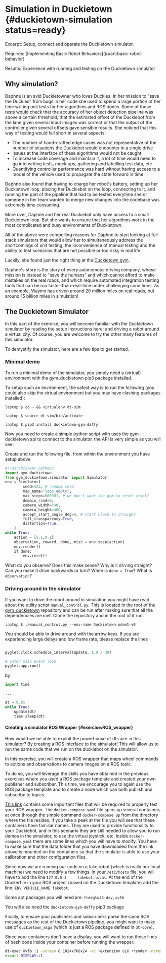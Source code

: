 # Simulation in Duckietown {#duckietown-simulation status=ready}

Excerpt: Setup, connect and operate the Duckietown simulator.

<div class='requirements' markdown='1'>
  Requires: [Implementing Basic Robot Behaviors](#part:basic-robot-behavior)
  
  Results: Experience with running and testing on the Duckietown simulator 
</div>

<minitoc/>

## Why simulation?
Daphne is an avid Duckietowner who loves Duckies. In her mission to "save the Duckies" from bugs in her code she used to spend a large portion of her time writing unit tests for her algorithms and ROS nodes. Some of these tests would check that the accuracy of her object detection pipeline was above a certain threshold, that the estimated offset of the Duckiebot from the lane given several input images was correct or that the output of the controller given several offsets gave sensible results. She noticed that this way of testing would fall short in several aspects:

- The number of hand-crafted edge cases was not representative of the number of situations the Duckiebot would encounter in a single drive
- Issues at the interface of these algorithms would not be caught
- To increase code coverage and maintain it, a lot of time would need to go into writing tests, mock ups, gathering and labelling test data, etc
- Quantifying controller performance was hard without having access to a model of the vehicle used to propagate the state forward in time

Daphne also found that having to charge her robot's battery, setting up her Duckietown loop, placing her Duckiebot on the loop, connecting to it, and running the part of the pipeline that had to be tested everytime she or someone in her team wanted to merge new changes into the codebase was extremely time consuming.

More over, Daphne and her real Duckiebot only have access to a small Duckietown loop. But she wants to ensure that her algorithms work in the most complicated and busy environments of Duckietown.

All of the above were compelling reasons for Daphne to start looking at full-stack simulators that would allow her to simultaneously address the shortcomings of unit testing, the inconvenience of manual testing and the ability to test scenarios that are not possible or too risky in real life. 

Luckily, she found just the right thing at the [Duckietown gym](https://github.com/duckietown/gym-duckietown).

Daphne's story is the story of every autonomous driving company, whose mission is instead to "save the humans" and which cannot afford to make mistakes on the real roads, and which require automated integration testing tools that can be run faster-than-real-time under challenging conditions. As an example, Waymo has driven around 20 million miles on real roads, but around 15 billion miles in simulation!

## The Duckietown Simulator

In this part of the exercise, you will become familiar with the Duckietown simulator by reading the setup instructions here: [](+AIDO#dt-simulator) and driving a robot around a virtual city. Of course, you are welcome to try the other many features of this simulator.

To demystify the simulator, here are a few tips to get started.

### Minimal demo
To run a minimal demo of the simulator, you simply need a (virtual) environment with the gym_duckietown pip3 package installed.

To setup such an environment, the safest way is to run the following (you could also skip the virtual environment but you may have clashing packages installed):

    laptop $ cd ~ && virtualenv dt-sim
    
    laptop $ source dt-sim/bin/activate

    laptop $ pip3 install duckietown-gym-daffy

Now you need to create a simple python script with uses the gym-duckietown api to connect to the simulator, the API is very simple as you will see.

Create and run the following file, from within the environment you have setup above:

```python
#!/usr/bin/env python3
import gym_duckietown
from gym_duckietown.simulator import Simulator
env = Simulator(
        seed=123, # random seed
        map_name="loop_empty",
        max_steps=500001, # we don't want the gym to reset itself
        domain_rand=0,
        camera_width=640,
        camera_height=480,
        accept_start_angle_deg=4, # start close to straight
        full_transparency=True,
        distortion=True,
    )   
while True:
    action = [0.1,0.1]
    observation, reward, done, misc = env.step(action)
    env.render()
    if done:
        env.reset()
```

What do you observe? Does this make sense? Why is it driving straight? Can you make it drive backwards or turn? When is `done = True`? What is `observation`? 


### Driving around in the simulator

If you want to drive the robot around in simulation you might have read about the utility script `manual_control.py`. This is located in the root of the [gym_duckietown](https://github.com/duckietown/gym-duckietown) repository and can be run after making sure that all the dependencies are met. Clone the repository and in the root of it run:

    laptop $ ./manual_control.py --env-name Duckietown-udem1-v0

You should be able to drive around with the arrow keys. If you are experiencing large delays and low frame rate, please replace the lines

```python

pyglet.clock.schedule_interval(update, 1.0 / 30)

# Enter main event loop
pyglet.app.run()

```

by

```python
import time

...

dt = 0.01
while True:
    update(dt)
    time.sleep(dt)

```

#### Creating a simulator ROS Wrapper {#exercise:ROS_wrapper}

How would we be able to exploit the powerhouse of dt-core in this simulator? By creating a ROS interface to the simulator! This will allow us to run the same code that we run on the duckiebot on the simulator.

In this exercise, you will create a ROS wrapper that maps wheel commands to actions and observations to camera images on a ROS topic.

To do so, you will leverage the skills you have obtained in the previous exercises where you used a ROS package template and created your own publisher and subscriber. This time, we encourage you to again use the ROS package template and to create a node which can both publish and subscribe to topics.

[This link](https://drive.google.com/file/d/1BU17Gkl5wEjvxv0OtZ2bv5EbcyyH09ZN/view) contains some important files that will be required to properly test your ROS wrapper. 
The `docker-compose.yaml` file spins up several containers at once through the simple command `docker-compose up` from the directory where the file resides. If you take a peek at the file you will see that these containers have familiar names. They are used to provide functionality to your Duckiebot, and in this scenario they are still needed to allow you to run demos in the simulator, to use the virtual joystick, etc. Inside `docker-compose.yaml` there are some lines which you will have to modify. You have to make sure that the data folder that you have downloaded from the link above is mounted on the containers so that the simulator is able to use your calibration and other configuration files. 

Since now we are running our code on a fake robot (which is really our local machine) we need to modify a few things. In your `/etc/hosts` file, you will have to add the line `127.0.0.1     fakebot.local`. At the end of the Dockerfile in your ROS project (based on the Duckietown template) add the line: `ENV VEHICLE_NAME fakebot`.

Some apt packages you will need are: `freeglut3-dev`, `xvfb`

You will also need the `duckietown-gym-daffy` pip3 package

Finally, to ensure your publishers and subscribers parse the same ROS messages as the rest of the Duckietown pipeline, you might want to make use of `duckietown_msgs` (which is just a ROS package defined in `dt-core`).

Since your containers don't have a display, you will want to run these lines of bash code inside your container before running the wrapper.

```bash
dt-exec Xvfb :1 -screen 0 1024x768x24 -ac +extension GLX +render -noreset 
export DISPLAY=:1
```

